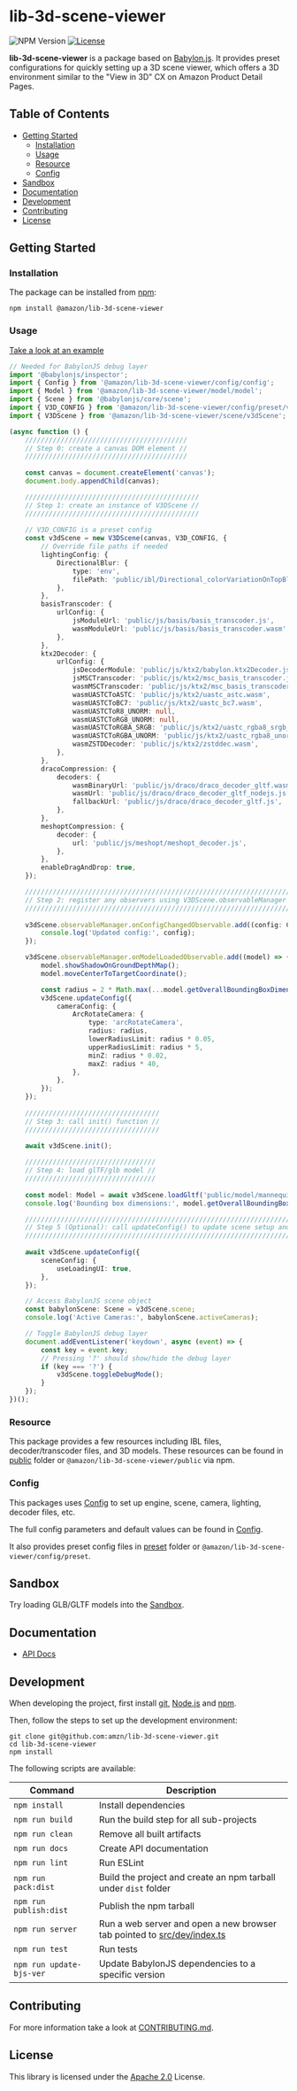 # lib-3d-scene-viewer

![NPM Version](https://img.shields.io/npm/v/%40amazon%2Flib-3d-scene-viewer?color=green)
[![License](https://img.shields.io/badge/License-Apache%202.0-blue.svg)](https://opensource.org/licenses/Apache-2.0)

**lib-3d-scene-viewer** is a package based on [Babylon.js](https://www.babylonjs.com/).
It provides preset configurations for quickly setting up a 3D scene viewer, 
which offers a 3D environment similar to the "View in 3D" CX on Amazon Product Detail Pages.


## Table of Contents

- [Getting Started](#getting-started)
  - [Installation](#installation)
  - [Usage](#usage)
  - [Resource](#resource)
  - [Config](#config)
- [Sandbox](#sandbox)
- [Documentation](#documentation)
- [Development](#development)
- [Contributing](#contributing)
- [License](#license)


## Getting Started

### Installation

The package can be installed from [npm](https://npmjs.org/):

```shell
npm install @amazon/lib-3d-scene-viewer
```


### Usage

[Take a look at an example](src/dev/v3dViewer.ts)

```ts
// Needed for BabylonJS debug layer
import '@babylonjs/inspector';
import { Config } from '@amazon/lib-3d-scene-viewer/config/config';
import { Model } from '@amazon/lib-3d-scene-viewer/model/model';
import { Scene } from '@babylonjs/core/scene';
import { V3D_CONFIG } from '@amazon/lib-3d-scene-viewer/config/preset/v3dConfig';
import { V3DScene } from '@amazon/lib-3d-scene-viewer/scene/v3dScene';

(async function () {
    /////////////////////////////////////////
    // Step 0: create a canvas DOM element //
    /////////////////////////////////////////
    
    const canvas = document.createElement('canvas');
    document.body.appendChild(canvas);

    ////////////////////////////////////////////
    // Step 1: create an instance of V3DScene //
    ////////////////////////////////////////////
    
    // V3D_CONFIG is a preset config
    const v3dScene = new V3DScene(canvas, V3D_CONFIG, {
        // Override file paths if needed
        lightingConfig: {
            DirectionalBlur: {
                type: 'env',
                filePath: 'public/ibl/Directional_colorVariationOnTopBlur100_512.env',
            },
        },
        basisTranscoder: {
            urlConfig: {
                jsModuleUrl: 'public/js/basis/basis_transcoder.js',
                wasmModuleUrl: 'public/js/basis/basis_transcoder.wasm',
            },
        },
        ktx2Decoder: {
            urlConfig: {
                jsDecoderModule: 'public/js/ktx2/babylon.ktx2Decoder.js',
                jsMSCTranscoder: 'public/js/ktx2/msc_basis_transcoder.js',
                wasmMSCTranscoder: 'public/js/ktx2/msc_basis_transcoder.wasm',
                wasmUASTCToASTC: 'public/js/ktx2/uastc_astc.wasm',
                wasmUASTCToBC7: 'public/js/ktx2/uastc_bc7.wasm',
                wasmUASTCToR8_UNORM: null,
                wasmUASTCToRG8_UNORM: null,
                wasmUASTCToRGBA_SRGB: 'public/js/ktx2/uastc_rgba8_srgb_v2.wasm',
                wasmUASTCToRGBA_UNORM: 'public/js/ktx2/uastc_rgba8_unorm_v2.wasm',
                wasmZSTDDecoder: 'public/js/ktx2/zstddec.wasm',
            },
        },
        dracoCompression: {
            decoders: {
                wasmBinaryUrl: 'public/js/draco/draco_decoder_gltf.wasm',
                wasmUrl: 'public/js/draco/draco_decoder_gltf_nodejs.js',
                fallbackUrl: 'public/js/draco/draco_decoder_gltf.js',
            },
        },
        meshoptCompression: {
            decoder: {
                url: 'public/js/meshopt/meshopt_decoder.js',
            },
        },
        enableDragAndDrop: true,
    });

    /////////////////////////////////////////////////////////////////////
    // Step 2: register any observers using V3DScene.observableManager //
    /////////////////////////////////////////////////////////////////////
    
    v3dScene.observableManager.onConfigChangedObservable.add((config: Config) => {
        console.log('Updated config:', config);
    });

    v3dScene.observableManager.onModelLoadedObservable.add((model) => {
        model.showShadowOnGroundDepthMap();
        model.moveCenterToTargetCoordinate();

        const radius = 2 * Math.max(...model.getOverallBoundingBoxDimensions().asArray());
        v3dScene.updateConfig({
            cameraConfig: {
                ArcRotateCamera: {
                    type: 'arcRotateCamera',
                    radius: radius,
                    lowerRadiusLimit: radius * 0.05,
                    upperRadiusLimit: radius * 5,
                    minZ: radius * 0.02,
                    maxZ: radius * 40,
                },
            },
        });
    });
    
    //////////////////////////////////
    // Step 3: call init() function //
    //////////////////////////////////
    
    await v3dScene.init();

    /////////////////////////////////
    // Step 4: load glTF/glb model //
    /////////////////////////////////
    
    const model: Model = await v3dScene.loadGltf('public/model/mannequin.glb', true);
    console.log('Bounding box dimensions:', model.getOverallBoundingBoxDimensions());

    //////////////////////////////////////////////////////////////////////////////////////////////////
    // Step 5 (Optional): call updateConfig() to update scene setup and/or handle user interactions //
    //////////////////////////////////////////////////////////////////////////////////////////////////
    
    await v3dScene.updateConfig({
        sceneConfig: {
            useLoadingUI: true,
        },
    });

    // Access BabylonJS scene object
    const babylonScene: Scene = v3dScene.scene;
    console.log('Active Cameras:', babylonScene.activeCameras);

    // Toggle BabylonJS debug layer
    document.addEventListener('keydown', async (event) => {
        const key = event.key;
        // Pressing '?' should show/hide the debug layer
        if (key === '?') {
            v3dScene.toggleDebugMode();
        }
    });
})();
```


### Resource

This package provides a few resources including IBL files, decoder/transcoder files, and 3D models.
These resources can be found in [public](public) folder or `@amazon/lib-3d-scene-viewer/public` via npm.


### Config

This packages uses [Config](src/config/config.ts) to set up engine, scene, camera, lighting, decoder files, etc.

The full config parameters and default values can be found in [Config](src/config/config.ts).

It also provides preset config files in [preset](src/config/preset) folder 
or `@amazon/lib-3d-scene-viewer/config/preset`.


## Sandbox

Try loading GLB/GLTF models into the [Sandbox](https://amzn.github.io/lib-3d-scene-viewer/v3dViewer.html).


## Documentation

- [API Docs](https://amzn.github.io/lib-3d-scene-viewer/docs/index.html)


## Development

When developing the project, first install 
[git](https://git-scm.com), 
[Node.js](https://nodejs.org) 
and [npm](https://www.npmjs.com/).

Then, follow the steps to set up the development environment:

```shell
git clone git@github.com:amzn/lib-3d-scene-viewer.git
cd lib-3d-scene-viewer
npm install
```

The following scripts are available:

| Command                  | Description                                                                                 |
|--------------------------|---------------------------------------------------------------------------------------------|
| `npm install`            | Install dependencies                                                                        |
| `npm run build`          | Run the build step for all sub-projects                                                     |
| `npm run clean`          | Remove all built artifacts                                                                  |
| `npm run docs`           | Create API documentation                                                                    |
| `npm run lint`           | Run ESLint                                                                                  |
| `npm run pack:dist`      | Build the project and create an npm tarball under `dist` folder                             |
| `npm run publish:dist`   | Publish the npm tarball                                                                     |
| `npm run server`         | Run a web server and open a new browser tab pointed to [src/dev/index.ts](src/dev/index.ts) |
| `npm run test`           | Run tests                                                                                   |
| `npm run update-bjs-ver` | Update BabylonJS dependencies to a specific version                                         |


## Contributing

For more information take a look at [CONTRIBUTING.md](CONTRIBUTING.md).


## License

This library is licensed under the [Apache 2.0](LICENSE) License. 
